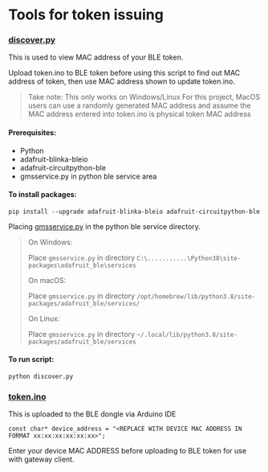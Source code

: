 # Tools for token issuing

### [discover.py](https://github.com/IFS4205-AY21-22-Group4/token-issuing-tools/blob/master/discover/discover.py)

This is used to view MAC address of your BLE token. 

Upload token.ino to BLE token before using this script to find out MAC address of token, then use MAC address shown to update token.ino.

> Take note:
> This only works on Windows/Linux
> For this project, MacOS users can use a randomly generated MAC address and assume the MAC address entered into token.ino is physical token MAC address

#### Prerequisites:
 - Python
 - adafruit-blinka-bleio
 - adafruit-circuitpython-ble
 - gmsservice.py in python ble service area

#### To install packages:
```
pip install --upgrade adafruit-blinka-bleio adafruit-circuitpython-ble
```
Placing [gmsservice.py](https://github.com/IFS4205-AY21-22-Group4/token-issuing-tools/blob/master/discover/gmsservice.py) in the python ble service directory.

> On Windows:
>
> Place `gmsservice.py` in directory `C:\...........\Python38\site-packages\adafruit_ble\services`
>
> On macOS:
>
> Place `gmsservice.py` in directory `/opt/homebrew/lib/python3.8/site-packages/adafruit_ble/services/`
>
> On Linux:
>
> Place `gmsservice.py` in directory `~/.local/lib/python3.8/site-packages/adafruit_ble/services`


#### To run script:
```
python discover.py
```

### [token.ino](https://github.com/IFS4205-AY21-22-Group4/token-issuing-tools/blob/master/token/token.ino)

This is uploaded to the BLE dongle via Arduino IDE

```
const char* device_address = "<REPLACE WITH DEVICE MAC ADDRESS IN FORMAT xx:xx:xx:xx:xx:xx>";
```
Enter your device MAC ADDRESS before uploading to BLE token for use with gateway client.
